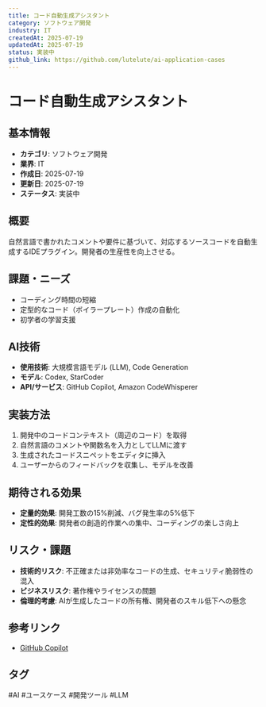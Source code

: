 ```yaml
---
title: コード自動生成アシスタント
category: ソフトウェア開発
industry: IT
createdAt: 2025-07-19
updatedAt: 2025-07-19
status: 実装中
github_link: https://github.com/lutelute/ai-application-cases
---
```


# コード自動生成アシスタント

## 基本情報
- **カテゴリ**: ソフトウェア開発
- **業界**: IT
- **作成日**: 2025-07-19
- **更新日**: 2025-07-19
- **ステータス**: 実装中

## 概要
自然言語で書かれたコメントや要件に基づいて、対応するソースコードを自動生成するIDEプラグイン。開発者の生産性を向上させる。

## 課題・ニーズ
- コーディング時間の短縮
- 定型的なコード（ボイラープレート）作成の自動化
- 初学者の学習支援

## AI技術
- **使用技術**: 大規模言語モデル (LLM), Code Generation
- **モデル**: Codex, StarCoder
- **API/サービス**: GitHub Copilot, Amazon CodeWhisperer

## 実装方法
1. 開発中のコードコンテキスト（周辺のコード）を取得
2. 自然言語のコメントや関数名を入力としてLLMに渡す
3. 生成されたコードスニペットをエディタに挿入
4. ユーザーからのフィードバックを収集し、モデルを改善

## 期待される効果
- **定量的効果**: 開発工数の15%削減、バグ発生率の5%低下
- **定性的効果**: 開発者の創造的作業への集中、コーディングの楽しさ向上

## リスク・課題
- **技術的リスク**: 不正確または非効率なコードの生成、セキュリティ脆弱性の混入
- **ビジネスリスク**: 著作権やライセンスの問題
- **倫理的考慮**: AIが生成したコードの所有権、開発者のスキル低下への懸念

## 参考リンク
- [GitHub Copilot](https://github.com/features/copilot)

## タグ
#AI #ユースケース #開発ツール #LLM
